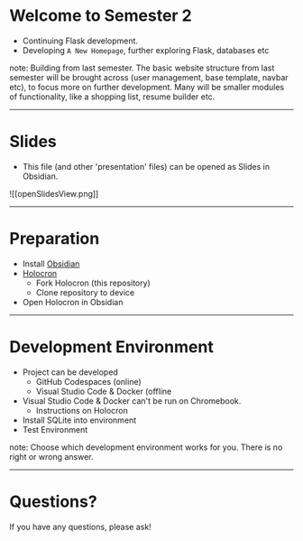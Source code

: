   
# Welcome to Semester 2

- Continuing Flask development.
- Developing `A New Homepage`, further exploring Flask, databases etc

note: 
Building from last semester. 
The basic website structure from last semester will be brought across (user management, base template, navbar etc), to focus more on further development. 
Many will be smaller modules of functionality, like a shopping list, resume builder etc.

---
# Slides

- This file (and other 'presentation' files) can be opened as Slides in Obsidian.

![[openSlidesView.png]]

---
# Preparation

- Install [Obsidian](https://obsidian.md/)
- [Holocron](https://github.com/Lake-Tuggeranong-College/Holocron)
	- Fork Holocron (this repository)
	- Clone repository to device
- Open Holocron in Obsidian

---
# Development Environment

- Project can be developed
	- GitHub Codespaces (online)
	- Visual Studio Code & Docker (offline
- Visual Studio Code & Docker can't be run on Chromebook.
	- Instructions on Holocron
- Install SQLite into environment
- Test Environment

note:
Choose which development environment works for you. There is no right or wrong answer.

---

# Questions?

If you have any questions, please ask!